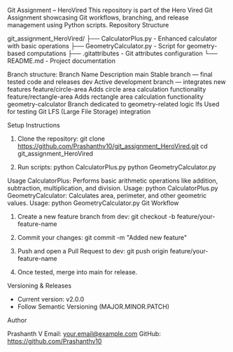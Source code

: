 Git Assignment – HeroVired
This repository is part of the Hero Vired Git Assignment showcasing Git workflows, branching, and release management using Python scripts.
Repository Structure

git_assignment_HeroVired/
├── CalculatorPlus.py       - Enhanced calculator with basic operations
├── GeometryCalculator.py   - Script for geometry-based computations
├── .gitattributes          - Git attributes configuration
└── README.md               - Project documentation

Branch structure:
Branch Name	Description
main	                Stable branch — final tested code and releases
dev	                    Active development branch — integrates new features
feature/circle-area	    Adds circle area calculation functionality
feature/rectangle-area	Adds rectangle area calculation functionality
geometry-calculator	    Branch dedicated to geometry-related logic
lfs	                    Used for testing Git LFS (Large File Storage) integration

Setup Instructions

1. Clone the repository:
   git clone https://github.com/Prashanthv10/git_assignment_HeroVired.git
   cd git_assignment_HeroVired

2. Run scripts:
   python CalculatorPlus.py
   python GeometryCalculator.py

Usage
CalculatorPlus: Performs basic arithmetic operations like addition, subtraction, multiplication, and division.
Usage: python CalculatorPlus.py
GeometryCalculator: Calculates area, perimeter, and other geometric values.
Usage: python GeometryCalculator.py
Git Workflow

1. Create a new feature branch from dev:
   git checkout -b feature/your-feature-name

2. Commit your changes:
   git commit -m "Added new feature"

3. Push and open a Pull Request to dev:
   git push origin feature/your-feature-name

4. Once tested, merge into main for release.

Versioning & Releases

- Current version: v2.0.0
- Follow Semantic Versioning (MAJOR.MINOR.PATCH)


Author

Prashanth V
Email: your.email@example.com
GitHub: https://github.com/Prashanthv10


